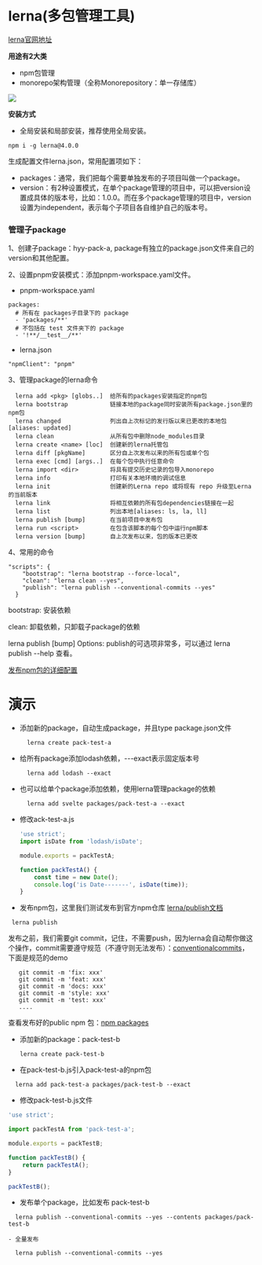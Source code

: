 # lerna(多包管理工具)

[lerna官网地址](https://lerna.js.org/)

**用途有2大类**

- npm包管理
- monorepo架构管理（全称Monorepository：单一存储库）
  
<a href="https://www.icode9.com/i/ll/?i=1d2a2dc0d73743da83af7d1f5713a26f.png" target="_blank"><img src="https://www.icode9.com/i/ll/?i=1d2a2dc0d73743da83af7d1f5713a26f.png"></a>

**安装方式**

- 全局安装和局部安装，推荐使用全局安装。
```
npm i -g lerna@4.0.0
```
生成配置文件lerna.json，常用配置项如下：
- packages：通常，我们把每个需要单独发布的子项目叫做一个package。
- version：有2种设置模式，在单个package管理的项目中，可以把version设置成具体的版本号，比如：1.0.0。而在多个package管理的项目中，version设置为independent，表示每个子项目各自维护自己的版本号。

### 管理子package

1、创建子package：hyy-pack-a, package有独立的package.json文件来自己的version和其他配置。

2、设置pnpm安装模式：添加pnpm-workspace.yaml文件。

- pnpm-workspace.yaml
```
packages:
  # 所有在 packages子目录下的 package
  - 'packages/**'
  # 不包括在 test 文件夹下的 package
  - '!**/__test__/**'
```
- lerna.json
```
"npmClient": "pnpm"
```

3、管理package的lerna命令
```
  lerna add <pkg> [globs..]  给所有的packages安装指定的npm包
  lerna bootstrap            链接本地的package同时安装所有package.json里的npm包
  lerna changed              列出自上次标记的发行版以来已更改的本地包[aliases: updated]
  lerna clean                从所有包中删除node_modules目录
  lerna create <name> [loc]  创建新的lerna托管包
  lerna diff [pkgName]       区分自上次发布以来的所有包或单个包
  lerna exec [cmd] [args..]  在每个包中执行任意命令
  lerna import <dir>         将具有提交历史记录的包导入monorepo
  lerna info                 打印有关本地环境的调试信息
  lerna init                 创建新的Lerna repo 或将现有 repo 升级至Lerna的当前版本
  lerna link                 将相互依赖的所有包dependencies链接在一起
  lerna list                 列出本地[aliases: ls, la, ll]
  lerna publish [bump]       在当前项目中发布包
  lerna run <script>         在包含该脚本的每个包中运行npm脚本
  lerna version [bump]       自上次发布以来，包的版本已更改
```

4、常用的命令

```
"scripts": {
    "bootstrap": "lerna bootstrap --force-local",
    "clean": "lerna clean --yes",
    "publish": "lerna publish --conventional-commits --yes"
  }
```
bootstrap: 安装依赖

clean: 卸载依赖，只卸载子package的依赖

lerna publish [bump] Options: publish的可选项非常多，可以通过 lerna publish --help 查看。

[发布npm包的详细配置](https://docs.npmjs.com/creating-a-package-json-file)


# 演示

- 添加新的package，自动生成package，并且type package.json文件
  ```
    lerna create pack-test-a
  ```

- 给所有package添加lodash依赖，---exact表示固定版本号
  ```
    lerna add lodash --exact
  ```
- 也可以给单个package添加依赖，使用lerna管理package的依赖
  ```
    lerna add svelte packages/pack-test-a --exact
  ```

- 修改ack-test-a.js
  ```javascript
  'use strict';
  import isDate from 'lodash/isDate';

  module.exports = packTestA;

  function packTestA() {
      const time = new Date();
      console.log('is Date-------', isDate(time));
  }
  ```

- 发布npm包，这里我们测试发布到官方npm仓库 [lerna/publish文档](https://github.com/lerna/lerna/tree/main/commands/publish#publishconfigaccess)
 ```
  lerna publish
 ``` 

 发布之前，我们需要git commit，记住，不需要push，因为lerna会自动帮你做这个操作，commit需要遵守规范（不遵守则无法发布）：[conventionalcommits](https://www.conventionalcommits.org/zh-hans/v1.0.0/)，下面是规范的demo
 ```
    git commit -m 'fix: xxx'
    git commit -m 'feat: xxx'
    git commit -m 'docs: xxx'
    git commit -m 'style: xxx'
    git commit -m 'test: xxx'
    ....
 ```

 查看发布好的public npm 包：[npm packages](https://www.npmjs.com/settings/yongyue/packages)

- 添加新的package：pack-test-b
  ```
  lerna create pack-test-b
  ```

 - 在pack-test-b.js引入pack-test-a的npm包
  ```
    lerna add pack-test-a packages/pack-test-b --exact
  ```

  - 修改pack-test-b.js文件
  ```javascript
  'use strict';

  import packTestA from 'pack-test-a';

  module.exports = packTestB;

  function packTestB() {
      return packTestA();
  }

  packTestB();
  ```

  - 发布单个package，比如发布 pack-test-b
  ```
    lerna publish --conventional-commits --yes --contents packages/pack-test-b
  ```

    - 全量发布
  ```
    lerna publish --conventional-commits --yes
  ```